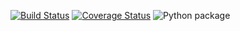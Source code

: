[![Build Status](https://travis-ci.org/vahtras/daltools.svg?branch=master)](https://travis-ci.org/vahtras/daltools)
[![Coverage Status](https://coveralls.io/repos/github/vahtras/daltools/badge.svg?branch=master)](https://coveralls.io/github/vahtras/daltools?branch=master)
![Python package](https://github.com/vahtras/daltools/workflows/Python%20package/badge.svg)

